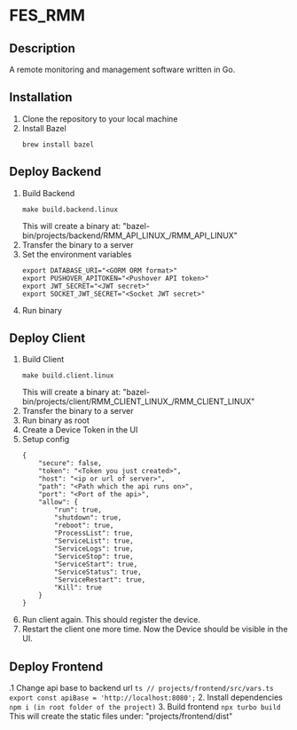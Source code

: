 
# FES_RMM
## Description
A remote monitoring and management software written in Go.

## Installation
1. Clone the repository to your local machine
2. Install Bazel
    ```
    brew install bazel 
    ```
## Deploy Backend
1. Build Backend
    ```
    make build.backend.linux
    ```
    This will create a binary at: "bazel-bin/projects/backend/RMM_API_LINUX_/RMM_API_LINUX"
2. Transfer the binary to a server
3. Set the environment variables
    ```
    export DATABASE_URI="<GORM ORM format>"
    export PUSHOVER_APITOKEN="<Pushover API token>"
    export JWT_SECRET="<JWT secret>"
    export SOCKET_JWT_SECRET="<Socket JWT secret>"
    ```
4. Run binary

## Deploy Client
1. Build Client
    ```
    make build.client.linux
    ```
    This will create a binary at: "bazel-bin/projects/client/RMM_CLIENT_LINUX_/RMM_CLIENT_LINUX"
2. Transfer the binary to a server
3. Run binary as root
4. Create a Device Token in the UI
5. Setup config
    ```
    {
        "secure": false,
        "token": "<Token you just created>",
        "host": "<ip or url of server>",
        "path": "<Path which the api runs on>",
        "port": "<Port of the api>",
        "allow": {
            "run": true,
            "shutdown": true,
            "reboot": true,
            "ProcessList": true,
            "ServiceList": true,
            "ServiceLogs": true,
            "ServiceStop": true,
            "ServiceStart": true,
            "ServiceStatus": true,
            "ServiceRestart": true,
            "Kill": true
        }
    }
    ```
6. Run client again. This should register the device.
7. Restart the client one more time. Now the Device should be visible in the UI.
## Deploy Frontend
.1 Change api base to backend url
    ``` ts
     // projects/frontend/src/vars.ts
     export const apiBase = 'http://localhost:8080';
    ```
2. Install dependencies
    ```
    npm i (in root folder of the project)
    ```
3. Build frontend
    ```
    npx turbo build
    ```
    This will create the static files under: "projects/frontend/dist"
